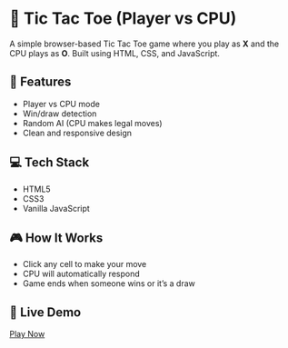 # 🧠 Tic Tac Toe (Player vs CPU)

A simple browser-based Tic Tac Toe game where you play as **X** and the CPU plays as **O**. Built using HTML, CSS, and JavaScript.

## 🚀 Features
- Player vs CPU mode
- Win/draw detection
- Random AI (CPU makes legal moves)
- Clean and responsive design

## 💻 Tech Stack
- HTML5
- CSS3
- Vanilla JavaScript

## 🎮 How It Works
- Click any cell to make your move
- CPU will automatically respond
- Game ends when someone wins or it’s a draw

## 🔗 Live Demo
[Play Now](https://PraneethKudurumalla.github.io/tic-tac-toe/)
